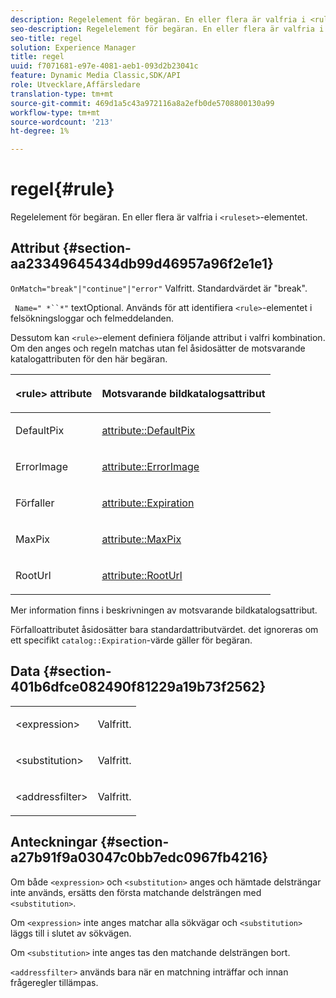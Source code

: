 ```yaml
---
description: Regelelement för begäran. En eller flera är valfria i <ruleset>-elementet.
seo-description: Regelelement för begäran. En eller flera är valfria i <ruleset>-elementet.
seo-title: regel
solution: Experience Manager
title: regel
uuid: f7071681-e97e-4081-aeb1-093d2b23041c
feature: Dynamic Media Classic,SDK/API
role: Utvecklare,Affärsledare
translation-type: tm+mt
source-git-commit: 469d1a5c43a972116a8a2efb0de5708800130a99
workflow-type: tm+mt
source-wordcount: '213'
ht-degree: 1%

---
```



# regel{#rule}

Regelelement för begäran. En eller flera är valfria i `<ruleset>`-elementet.

## Attribut {#section-aa23349645434db99d46957a96f2e1e1}

`OnMatch="break"|"continue"|"error"` Valfritt. Standardvärdet är &quot;break&quot;.

` Name=" *``*"` textOptional. Används för att identifiera `<rule>`-elementet i felsökningsloggar och felmeddelanden.

Dessutom kan `<rule>`-element definiera följande attribut i valfri kombination. Om den anges och regeln matchas utan fel åsidosätter de motsvarande katalogattributen för den här begäran.

<table id="table_AFEFDE61C9ED40019C10D8FE5B16CA23"> 
 <thead> 
  <tr> 
   <th colname="col1" class="entry"> <p>&lt;rule&gt; attribute </p> </th> 
   <th colname="col2" class="entry"> <p>Motsvarande bildkatalogsattribut </p> </th> 
  </tr> 
 </thead>
 <tbody> 
  <tr> 
   <td colname="col1"> <p> <span class="codeph"> DefaultPix  </span> </p> </td> 
   <td colname="col2"> <p> <a href="../../../../../ir-api/material-cat/image-rendering-api-ref/c-ir-material-catalog/c-ir-attributes-reference/r-ir-defaultpix.md#reference-102c98f9b5d24d2aaaeb756653fb0e6f" type="reference" format="dita" scope="local"> attribute::DefaultPix  </a> </p> </td> 
  </tr> 
  <tr> 
   <td colname="col1"> <p> <span class="codeph"> ErrorImage  </span> </p> </td> 
   <td colname="col2"> <p> <a href="../../../../../ir-api/material-cat/image-rendering-api-ref/c-ir-material-catalog/c-ir-attributes-reference/r-ir-errorimage.md#reference-b58bdaba96074c52802ca8dc54bfe2f0" type="reference" format="dita" scope="local"> attribute::ErrorImage  </a> </p> </td> 
  </tr> 
  <tr> 
   <td colname="col1"> <p> <span class="codeph"> Förfaller  </span> </p> </td> 
   <td colname="col2"> <p> <a href="../../../../../ir-api/material-cat/image-rendering-api-ref/c-ir-material-catalog/c-ir-attributes-reference/r-ir-expiration.md#reference-0f68ad8199c64bd4bc8d27dd78b7d996" type="reference" format="dita" scope="local"> attribute::Expiration  </a> </p> </td> 
  </tr> 
  <tr> 
   <td colname="col1"> <p> <span class="codeph"> MaxPix  </span> </p> </td> 
   <td colname="col2"> <p> <a href="../../../../../ir-api/material-cat/image-rendering-api-ref/c-ir-material-catalog/c-ir-attributes-reference/r-ir-maxpix.md#reference-569f186bbc2840a6bd3cffa8ff3e7657" type="reference" format="dita" scope="local"> attribute::MaxPix  </a> </p> </td> 
  </tr> 
  <tr> 
   <td colname="col1"> <p> <span class="codeph"> RootUrl  </span> </p> </td> 
   <td colname="col2"> <p> <a href="../../../../../ir-api/material-cat/image-rendering-api-ref/c-ir-material-catalog/c-ir-attributes-reference/r-ir-rooturl.md#reference-b8d706a573814802bd6794223cc78402" type="reference" format="dita" scope="local"> attribute::RootUrl  </a> </p> </td> 
  </tr> 
 </tbody> 
</table>

Mer information finns i beskrivningen av motsvarande bildkatalogsattribut.

Förfalloattributet åsidosätter bara standardattributvärdet. det ignoreras om ett specifikt `catalog::Expiration`-värde gäller för begäran.

## Data {#section-401b6dfce082490f81229a19b73f2562}

<table id="simpletable_A7E17B52AF754687ACCFFBE747939331"> 
 <tr class="strow"> 
  <td class="stentry"> <p> <span class="codeph"> &lt;expression&gt; </span> </p> </td> 
  <td class="stentry"> <p>Valfritt. </p> </td> 
 </tr> 
 <tr class="strow"> 
  <td class="stentry"> <p> <span class="codeph"> &lt;substitution&gt; </span> </p> </td> 
  <td class="stentry"> <p>Valfritt. </p> </td> 
 </tr> 
 <tr class="strow"> 
  <td class="stentry"> <p> <span class="codeph"> &lt;addressfilter&gt; </span> </p> </td> 
  <td class="stentry"> <p>Valfritt. </p> </td> 
 </tr> 
</table>

## Anteckningar {#section-a27b91f9a03047c0bb7edc0967fb4216}

Om både `<expression>` och `<substitution>` anges och hämtade delsträngar inte används, ersätts den första matchande delsträngen med `<substitution>`.

Om `<expression>` inte anges matchar alla sökvägar och `<substitution>` läggs till i slutet av sökvägen.

Om `<substitution>` inte anges tas den matchande delsträngen bort.

`<addressfilter>` används bara när en matchning inträffar och innan frågeregler tillämpas.
